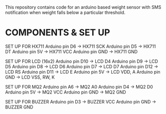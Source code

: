 This repository contains code for an arduino based weight sensor with SMS notification when weight falls below a particular threshold.


# COMPONENTS & SET UP
  SET UP FOR HX711
    Arduino pin D6 -> HX711 SCK
    Arduino pin D5 -> HX711 DT
    Arduino pin 5V -> HX711 VCC
    Arduino pin GND -> HX711 GND
   
 SET UP FOR LCD (16x2)
    Arduino pin D10 -> LCD D4
    Arduino pin D9 -> LCD D5
    Arduino pin D8 -> LCD D6
    Arduino pin D7 -> LCD D7
    Arduino pin D12 -> LCD RS
    Arduino pin D11 -> LCD E
    Arduino pin 5V -> LCD VDD, A
    Arduino pin GND -> LCD VSS, RW, K
      
 SET UP FOR MQ2
    Arduino pin A6 -> MQ2 A0
    Arduino pin D4 -> MQ2 D0
    Arduino pin 5V -> MQ2 VCC
    Arduino pin GND -> MQ2 GND
         
 SET UP FOR BUZZER
    Arduino pin D3 -> BUZZER VCC
    Arduino pin GND -> BUZZER GND